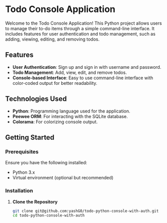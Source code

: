 # Todo Console Application

Welcome to the Todo Console Application! This Python project allows users to manage their to-do items through a simple command-line interface. It includes features for user authentication and todo management, such as adding, viewing, editing, and removing todos.

## Features

- **User Authentication**: Sign up and sign in with username and password.
- **Todo Management**: Add, view, edit, and remove todos.
- **Console-based Interface**: Easy to use command-line interface with color-coded output for better readability.

## Technologies Used

- **Python**: Programming language used for the application.
- **Peewee ORM**: For interacting with the SQLite database.
- **Colorama**: For colorizing console output.

## Getting Started

### Prerequisites

Ensure you have the following installed:

- Python 3.x
- Virtual environment (optional but recommended)

### Installation

1. **Clone the Repository**

   ```bash
   git clone git@github.com:yashG0/todo-python-console-with-auth.git
   cd todo-python-console-with-auth
